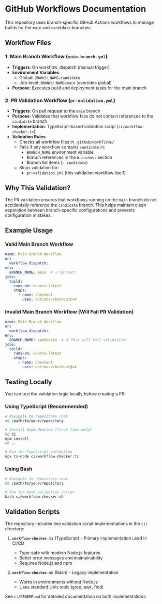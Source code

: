 # GitHub Workflows Documentation

This repository uses branch-specific GitHub Actions workflows to manage builds for the `main` and `candidate` branches.

## Workflow Files

### 1. Main Branch Workflow (`main-branch.yml`)

- **Triggers**: On workflow_dispatch (manual trigger)
- **Environment Variables**:
  - Global: `BRANCH_NAME=candidate`
  - Job-level: `BRANCH_NAME=main` (overrides global)
- **Purpose**: Executes build and deployment tasks for the main branch

### 2. PR Validation Workflow (`pr-validation.yml`)

- **Triggers**: On pull request to the `main` branch
- **Purpose**: Validates that workflow files do not contain references to the `candidate` branch
- **Implementation**: TypeScript-based validation script (`ci/workflow-checker.ts`)
- **Validation Rules**:
  - Checks all workflow files in `.github/workflows/`
  - Fails if any workflow contains `candidate` in:
    - `BRANCH_NAME` environment variable
    - Branch references in the `branches:` section
    - Branch list items (`- candidate`)
  - Skips validation for:
    - `pr-validation.yml` (this validation workflow itself)

## Why This Validation?

The PR validation ensures that workflows running on the `main` branch do not accidentally reference the `candidate` branch. This helps maintain clean separation between branch-specific configurations and prevents configuration mistakes.

## Example Usage

### Valid Main Branch Workflow

```yaml
name: Main Branch Workflow
on:
  workflow_dispatch:
env:
  BRANCH_NAME: main  # ✓ Correct
jobs:
  build:
    runs-on: ubuntu-latest
    steps:
      - name: Checkout
        uses: actions/checkout@v4
```

### Invalid Main Branch Workflow (Will Fail PR Validation)

```yaml
name: Main Branch Workflow
on:
  workflow_dispatch:
env:
  BRANCH_NAME: candidate  # ✗ This will fail validation!
jobs:
  build:
    runs-on: ubuntu-latest
    steps:
      - name: Checkout
        uses: actions/checkout@v4
```

## Testing Locally

You can test the validation logic locally before creating a PR:

### Using TypeScript (Recommended)

```bash
# Navigate to repository root
cd /path/to/your/repository

# Install dependencies (first time only)
cd ci
npm install
cd ..

# Run the TypeScript validation
npx ts-node ci/workflow-checker.ts
```

### Using Bash

```bash
# Navigate to repository root
cd /path/to/your/repository

# Run the bash validation script
bash ci/workflow-checker.sh
```

## Validation Scripts

The repository includes two validation script implementations in the `ci/` directory:

1. **`workflow-checker.ts`** (TypeScript) - Primary implementation used in CI/CD
   - Type-safe with modern Node.js features
   - Better error messages and maintainability
   - Requires Node.js and npm

2. **`workflow-checker.sh`** (Bash) - Legacy implementation
   - Works in environments without Node.js
   - Uses standard Unix tools (grep, awk, find)

See `ci/README.md` for detailed documentation on both implementations.
